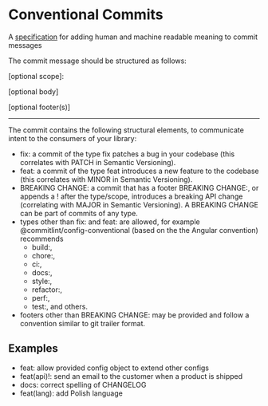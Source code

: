 # Conventional Commits
A [specification](https://www.conventionalcommits.org/en/v1.0.0/) for adding human and machine readable meaning to commit messages

The commit message should be structured as follows:

<type>[optional scope]: <description>

[optional body]
  
[optional footer(s)]
  
---
  
The commit contains the following structural elements, to communicate intent to the consumers of your library:

- fix: a commit of the type fix patches a bug in your codebase (this correlates with PATCH in Semantic Versioning).
- feat: a commit of the type feat introduces a new feature to the codebase (this correlates with MINOR in Semantic Versioning).
- BREAKING CHANGE: a commit that has a footer BREAKING CHANGE:, or appends a ! after the type/scope, introduces a breaking API change (correlating with MAJOR in Semantic Versioning). A BREAKING CHANGE can be part of commits of any type.
- types other than fix: and feat: are allowed, for example @commitlint/config-conventional (based on the the Angular convention) recommends
  - build:,
  - chore:,
  - ci:,
  - docs:,
  - style:,
  - refactor:,
  - perf:,
  - test:,
  and others.
- footers other than BREAKING CHANGE: <description> may be provided and follow a convention similar to git trailer format.
  
## Examples
- feat: allow provided config object to extend other configs
- feat(api)!: send an email to the customer when a product is shipped
- docs: correct spelling of CHANGELOG
- feat(lang): add Polish language
